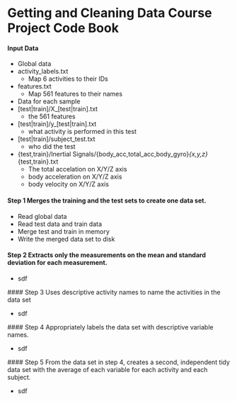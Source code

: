 # Getting and Cleaning Data Course Project Code Book

#### Input Data
 * Global data
  * activity_labels.txt
    - Map 6 activities to their IDs
  * features.txt
    - Map 561 features to their names
 * Data for each sample
  * [test|train]/X_[test|train].txt
    - the 561 features
  * [test|train]/y_[test|train].txt
    - what activity is performed in this test
  * [test|train]/subject_test.txt
    - who did the test
  * {test,train}/Inertial Signals/{body_acc,total_acc,body_gyro}_{x,y,z}_{test,train}.txt
    - The total accelation on X/Y/Z axis
    - body acceleration on X/Y/Z axis
    - body velocity on X/Y/Z axis

#### Step 1 Merges the training and the test sets to create one data set.
  * Read global data
  * Read test data and train data
  * Merge test and train in memory
  * Write the merged data set to disk

#### Step 2 Extracts only the measurements on the mean and standard deviation for each measurement.
<ul>
<li> sdf </li>
</ul>
#### Step 3 Uses descriptive activity names to name the activities in the data set
<ul>
<li> sdf </li>
</ul>
#### Step 4 Appropriately labels the data set with descriptive variable names.
<ul>
<li> sdf </li>
</ul>
#### Step 5 From the data set in step 4, creates a second, independent tidy data set with the average of each variable for each activity and each subject.
<ul>
<li> sdf </li>
</ul>

